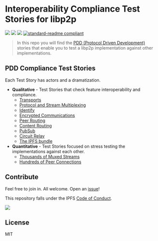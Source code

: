# Interoperability Compliance Test Stories for libp2p

[![](https://img.shields.io/badge/made%20by-Protocol%20Labs-blue.svg?style=flat-square)](http://ipn.io)
[![](https://img.shields.io/badge/project-libp2p-blue.svg?style=flat-square)](http://ipfs.io/)
[![](https://img.shields.io/badge/freenode-%23ipfs-blue.svg?style=flat-square)](http://webchat.freenode.net/?channels=%23ipfs)
[![standard-readme compliant](https://img.shields.io/badge/standard--readme-OK-green.svg?style=flat-square)](https://github.com/RichardLitt/standard-readme)

> In this repo you will find the [PDD (Protocol Driven Development)](https://github.com/ipfs/pdd) stories that enable you to test a libp2p implementation against other implementations.

## PDD Compliance Test Stories

Each Test Story has actors and a dramatization.

- **Qualitative** - Test Stories that check feature interoperability and compliance.
  - [Transports](./PDD-TRANSPORTS.md)
  - [Protocol and Stream Multiplexing](./PDD-PROTOCOL-AND-STREAM-MULTIPLEXING.md)
  - [Identify](./PDD-IDENTIFY.md)
  - [Encrypted Communications](./PDD-ENCRYPTED-COMMUNICATIONS.md)
  - [Peer Routing](./PDD-PEER-ROUTING.md)
  - [Content Routing](./PDD-CONTENT-ROUTING.md)
  - [PubSub](./PDD-PUBSUB.md)
  - [Circuit Relay](./PDD-CIRCUIT-RELAY.md)
  - [The IPFS bundle](./PDD-THE-IPFS-BUNDLE.md)
- **Quantitative** - Test Stories focused on stress testing the implementations against each other.
  - [Thousands of Muxed Streams](./PDD-THOUSANDS-OF-MUXED-STREAMS.md)
  - [Hundreds of Peer Connections](./PDD-HUNDREDS-OF-PEER-CONNECTIONS.md)

## Contribute

Feel free to join in. All welcome. Open an [issue](https://github.com/ipfs/ipfs-interop/issues)!

This repository falls under the IPFS [Code of Conduct](https://github.com/ipfs/community/blob/master/code-of-conduct.md).

[![](https://cdn.rawgit.com/jbenet/contribute-ipfs-gif/master/img/contribute.gif)](https://github.com/ipfs/community/blob/master/contributing.md)

## License

MIT
